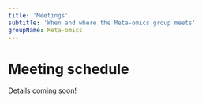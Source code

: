 ```yaml
---
title: 'Meetings'
subtitle: 'When and where the Meta-omics group meets'
groupName: Meta-omics
---
```


# Meeting schedule

Details coming soon!
